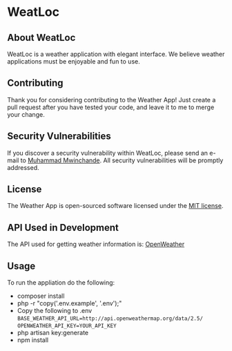 # WeatLoc

## About WeatLoc

WeatLoc is a weather application with elegant interface. We believe weather applications must be enjoyable and fun to use.

## Contributing

Thank you for considering contributing to the Weather App! Just create a pull request after you have tested your code, and leave it to me to merge your change.

## Security Vulnerabilities

If you discover a security vulnerability within WeatLoc, please send an e-mail to [Muhammad Mwinchande](mailto:ammwinchande@gmail.com). All security vulnerabilities will be promptly addressed.

## License

The Weather App is open-sourced software licensed under the [MIT license](https://opensource.org/licenses/MIT).

## API Used in Development

The API used for getting weather information is: [OpenWeather](https://openweathermap.org/api)

## Usage

To run the appliation do the following:

- composer install
- php -r "copy('.env.example', '.env');"
- Copy the following to .env
    `BASE_WEATHER_API_URL=http://api.openweathermap.org/data/2.5/`
    `OPENWEATHER_API_KEY=YOUR_API_KEY`
- php artisan key:generate
- npm install
